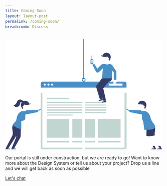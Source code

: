 ```yaml
---
title: Coming Soon
layout: layout-post
permalink: /coming-soon/
breadcrumb: Discuss
---
```


![](/assets/img/img_construction.png)

Our portal is still under construction, but we are ready to go! Want to know more about the Design System or tell us about your project? Drop us a line and we will get back as soon as possible

[Let's chat](https://form.gov.sg/#!/forms/govtech/5bd12c6668dbe7000fff9ace)